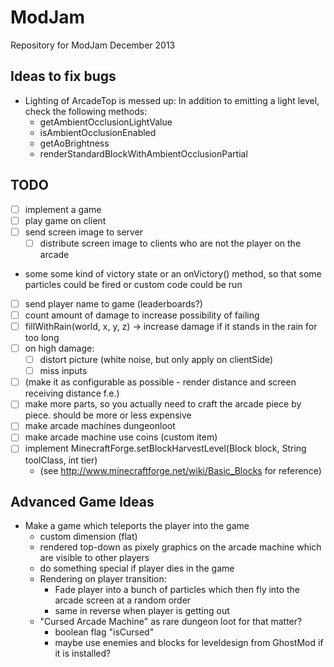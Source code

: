 # ModJam


Repository for ModJam December 2013

## Ideas to fix bugs
- Lighting of ArcadeTop is messed up:
  In addition to emitting a light level, check the following methods:
  - getAmbientOcclusionLightValue
  - isAmbientOcclusionEnabled
  - getAoBrightness
  - renderStandardBlockWithAmbientOcclusionPartial

## TODO
- [ ] implement a game
- [ ] play game on client
- [ ] send screen image to server
  - [ ] distribute screen image to clients who are not the player on the arcade
- some some kind of victory state or an onVictory() method, so that some particles could be fired or custom code could be run
- [ ] send player name to game (leaderboards?)
- [ ] count amount of damage to increase possibility of failing
- [ ] fillWithRain(world, x, y, z) -> increase damage if it stands in the rain for too long
- [ ] on high damage:
  - [ ] distort picture (white noise, but only apply on clientSide)
  - [ ] miss inputs
- [ ] (make it as configurable as possible - render distance and screen receiving distance f.e.)
- [ ] make more parts, so you actually need to craft the arcade piece by piece. should be more or less expensive
- [ ] make arcade machines dungeonloot
- [ ] make arcade machine use coins (custom item)
- [ ] implement MinecraftForge.setBlockHarvestLevel(Block block, String toolClass, int tier)
  - (see http://www.minecraftforge.net/wiki/Basic_Blocks for reference)

## Advanced Game Ideas
- Make a game which teleports the player into the game
  - custom dimension (flat)
  - rendered top-down as pixely graphics on the arcade machine
    which are visible to other players
  - do something special if player dies in the game
  - Rendering on player transition:
    - Fade player into a bunch of particles which then
      fly into the arcade screen at a random order
    - same in reverse when player is getting out
  - "Cursed Arcade Machine" as rare dungeon loot for that matter?
    - boolean flag "isCursed"
    - maybe use enemies and blocks for leveldesign from GhostMod if it is installed?
